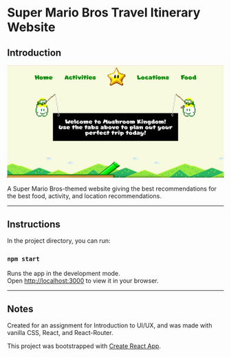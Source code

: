 # Super Mario Bros Travel Itinerary Website

## Introduction

![Website Home Page](src/components/images/home_page.png?raw=true "home_page.png")

A Super Mario Bros-themed website giving the best recommendations for the best food, activity, and location recommendations.


---
## Instructions

In the project directory, you can run:

### `npm start`

Runs the app in the development mode.\
Open [http://localhost:3000](http://localhost:3000) to view it in your browser.

---
## Notes

Created for an assignment for Introduction to UI/UX, and was made with vanilla CSS, React, and React-Router.

This project was bootstrapped with [Create React App](https://github.com/facebook/create-react-app).

